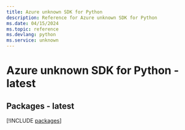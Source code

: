 ```yaml
---
title: Azure unknown SDK for Python
description: Reference for Azure unknown SDK for Python
ms.date: 04/15/2024
ms.topic: reference
ms.devlang: python
ms.service: unknown
---
```

# Azure unknown SDK for Python - latest
## Packages - latest
[!INCLUDE [packages](unknown-index.md)]